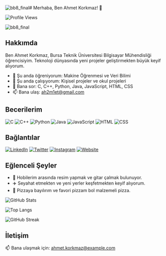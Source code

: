 ![bb8_final](https://github.com/Ah2m1et/Ah2m1et/assets/103003160/015096c0-6d61-4321-97cd-93220ecbe155)# Merhaba, Ben Ahmet Korkmaz! 👋

![Profile Views](https://komarev.com/ghpvc/?username=ahmetkorkmaz&color=blue)

![bb8_final](https://github.com/Ah2m1et/Ah2m1et/assets/103003160/5c3a8e2d-4981-4375-bf44-04b525692a3f)


## Hakkımda

Ben Ahmet Korkmaz, Bursa Teknik Üniversitesi Bilgisayar Mühendisliği öğrencisiyim. Teknoloji dünyasında yeni projeler geliştirmekten büyük keyif alıyorum.

- 🌱 Şu anda öğreniyorum: Makine Öğrenmesi ve Veri Bilimi
- 🔭 Şu anda çalışıyorum: Kişisel projeler ve okul projeleri
- 💬 Bana sor: C, C++, Python, Java, JavaScript, HTML, CSS
- 📫 Bana ulaş: [ah2m1et@gmail.com](mailto:ah2m1et@gmail.com)

## Becerilerim

![C](https://img.shields.io/badge/-C-000?&logo=C)
![C++](https://img.shields.io/badge/-C++-000?&logo=C++)
![Python](https://img.shields.io/badge/-Python-000?&logo=Python)
![Java](https://img.shields.io/badge/-Java-000?&logo=Java)
![JavaScript](https://img.shields.io/badge/-JavaScript-000?&logo=JavaScript)
![HTML](https://img.shields.io/badge/-HTML-000?&logo=HTML5)
![CSS](https://img.shields.io/badge/-CSS-000?&logo=CSS3)

## Bağlantılar

[![LinkedIn](https://img.shields.io/badge/LinkedIn-%230077B5.svg?&logo=linkedin&logoColor=white)](https://linkedin.com/in/ahmetkorkmaz)
[![Twitter](https://img.shields.io/badge/Twitter-%231DA1F2.svg?&logo=twitter&logoColor=white)](https://twitter.com/ahmetkorkmaz)
[![Instagram](https://img.shields.io/badge/Instagram-%23E4405F.svg?&logo=instagram&logoColor=white)](https://instagram.com/ahmetkorkmaz)
[![Website](https://img.shields.io/badge/Website-000000?&logo=website&logoColor=white)](https://ahmetkorkmaz.github.io)

## Eğlenceli Şeyler

- 🎨 Hobilerim arasında resim yapmak ve gitar çalmak bulunuyor.
- ✈️ Seyahat etmekten ve yeni yerler keşfetmekten keyif alıyorum.
- 🍕 Pizzaya bayılırım ve favori pizzam bol malzemeli pizza.

![GitHub Stats](https://github-readme-stats.vercel.app/api?username=ahmetkorkmaz&show_icons=true&theme=radical)

![Top Langs](https://github-readme-stats.vercel.app/api/top-langs/?username=ahmetkorkmaz&layout=compact&theme=radical)

![GitHub Streak](https://github-readme-streak-stats.herokuapp.com/?user=ahmetkorkmaz&theme=radical)

## İletişim

📫 Bana ulaşmak için: [ahmet.korkmaz@example.com](mailto:ahmet.korkmaz@example.com)
